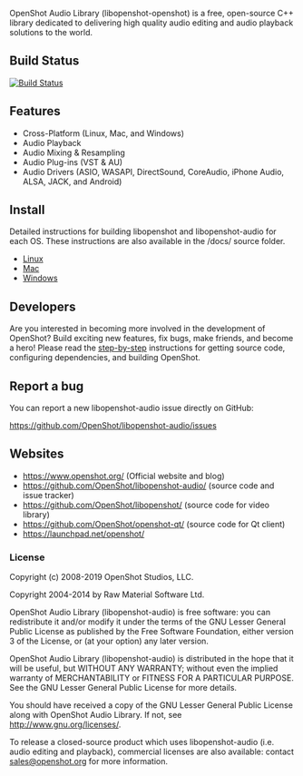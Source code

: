 OpenShot Audio Library (libopenshot-openshot) is a free, open-source C++ library dedicated to
delivering high quality audio editing and audio playback solutions to the world.

## Build Status

[![Build Status](https://img.shields.io/travis/ferdnyc/libopenshot-audio/develop.svg?label=libopenshot-audio)](https://travis-ci.org/ferdnyc/libopenshot-audio)

## Features

* Cross-Platform (Linux, Mac, and Windows)
* Audio Playback
* Audio Mixing & Resampling
* Audio Plug-ins (VST & AU)
* Audio Drivers (ASIO, WASAPI, DirectSound, CoreAudio, iPhone Audio, ALSA, JACK, and Android)

## Install

Detailed instructions for building libopenshot and libopenshot-audio for each OS. These instructions
are also available in the /docs/ source folder.

   * [Linux](https://github.com/OpenShot/libopenshot/wiki/Linux-Build-Instructions)
   * [Mac](https://github.com/OpenShot/libopenshot/wiki/Mac-Build-Instructions)
   * [Windows](https://github.com/OpenShot/libopenshot/wiki/Windows-Build-Instructions)

## Developers

Are you interested in becoming more involved in the development of 
OpenShot? Build exciting new features, fix bugs, make friends, and become a hero! 
Please read the [step-by-step](https://github.com/OpenShot/openshot-qt/wiki/Become-a-Developer) 
instructions for getting source code, configuring dependencies, and building OpenShot.

## Report a bug

You can report a new libopenshot-audio issue directly on GitHub:

https://github.com/OpenShot/libopenshot-audio/issues

## Websites

- https://www.openshot.org/  (Official website and blog)
- https://github.com/OpenShot/libopenshot-audio/ (source code and issue tracker)
- https://github.com/OpenShot/libopenshot/ (source code for video library)
- https://github.com/OpenShot/openshot-qt/ (source code for Qt client)
- https://launchpad.net/openshot/

### License

Copyright (c) 2008-2019 OpenShot Studios, LLC.

Copyright 2004-2014 by Raw Material Software Ltd.

OpenShot Audio Library (libopenshot-audio) is free software: you can redistribute it
and/or modify it under the terms of the GNU Lesser General Public License
as published by the Free Software Foundation, either version 3 of the
License, or (at your option) any later version.

OpenShot Audio Library (libopenshot-audio) is distributed in the hope that it will be
useful, but WITHOUT ANY WARRANTY; without even the implied warranty of
MERCHANTABILITY or FITNESS FOR A PARTICULAR PURPOSE. See the
GNU Lesser General Public License for more details.

You should have received a copy of the GNU Lesser General Public License
along with OpenShot Audio Library. If not, see http://www.gnu.org/licenses/.

To release a closed-source product which uses libopenshot-audio (i.e. audio
editing and playback), commercial licenses are also available: contact
sales@openshot.org for more information.
